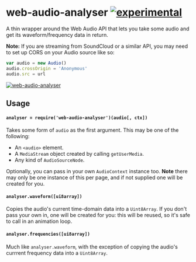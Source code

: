 # web-audio-analyser [![experimental](http://hughsk.github.io/stability-badges/dist/experimental.svg)](http://github.com/hughsk/stability-badges) #

A thin wrapper around the Web Audio API that lets you take some audio and get
its waveform/frequency data in return.

**Note:** If you are streaming from SoundCloud or a similar API, you may need to set up CORS on your Audio source like so:

```js
var audio = new Audio()
audio.crossOrigin = 'Anonymous'
audio.src = url
``` 

[![web-audio-analyser](https://nodei.co/npm/web-audio-analyser.png?mini=true)](https://nodei.co/npm/web-audio-analyser)

## Usage ##

#### `analyser = require('web-audio-analyser')(audio[, ctx])` ####

Takes some form of `audio` as the first argument. This may be one of the
following:

* An `<audio>` element.
* A `MediaStream` object created by calling `getUserMedia`.
* Any kind of `AudioSourceNode`.

Optionally, you can pass in your own `AudioContext` instance too. **Note** there
may only be one instance of this per page, and if not supplied one will be
created for you.

#### `analyser.waveform([ui8array])` ####

Copies the audio's current time-domain data into a `Uint8Array`. If you don't
pass your own in, one will be created for you: this will be reused, so it's
safe to call in an animation loop.

#### `analyser.frequencies([ui8array])` ####

Much like `analyser.waveform`, with the exception of copying the audio's
currrent frequency data into a `Uint8Array`.
